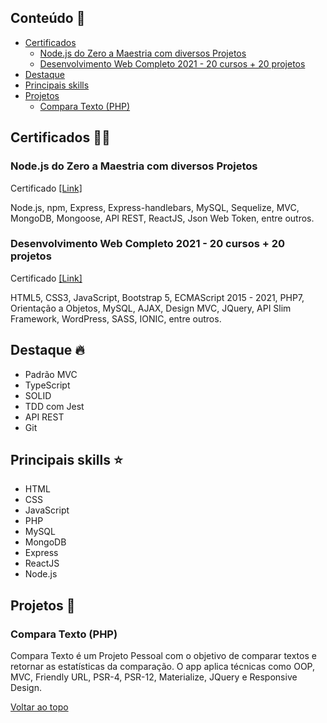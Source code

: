 ## Conteúdo :notebook:
- [Certificados](https://github.com/redfire314/estudo#certificados-man_student)
     - [Node.js do Zero a Maestria com diversos Projetos](https://github.com/redfire314/estudo#nodejs-do-zero-a-maestria-com-diversos-projetos)
     - [Desenvolvimento Web Completo 2021 - 20 cursos + 20 projetos](https://github.com/redfire314/estudo#desenvolvimento-web-completo-2021---20-cursos--20-projetos)
- [Destaque](https://github.com/redfire314/estudo#destaque-fire)
- [Principais skills](https://github.com/redfire314/estudo#principais-skills-star)
- [Projetos](https://github.com/redfire314/estudo#projetos-telescope)
     - [Compara Texto (PHP)](https://github.com/redfire314/estudo#compara-texto-php)

## Certificados :man_student:
### Node.js do Zero a Maestria com diversos Projetos
Certificado [[Link]](https://www.udemy.com/certificate/UC-e0ffdd67-80f8-481d-be93-1112c294047e/)

Node.js, npm, Express, Express-handlebars, MySQL, Sequelize, MVC, MongoDB, Mongoose, API REST, ReactJS, Json Web Token, entre outros.

### Desenvolvimento Web Completo 2021 - 20 cursos + 20 projetos
Certificado [[Link]](https://www.udemy.com/certificate/UC-d2a53415-6284-4828-8291-ba1e2e8e10f6/)

HTML5, CSS3, JavaScript, Bootstrap 5, ECMAScript 2015 - 2021, PHP7, Orientação a Objetos, MySQL, AJAX, Design MVC, JQuery, API Slim Framework, WordPress, SASS, IONIC, entre outros.

## Destaque :fire:
- Padrão MVC
- TypeScript
- SOLID
- TDD com Jest
- API REST
- Git

## Principais skills :star:
- HTML
- CSS
- JavaScript
- PHP
- MySQL
- MongoDB
- Express
- ReactJS
- Node.js

## Projetos :telescope:
### Compara Texto (PHP)
Compara Texto é um Projeto Pessoal com o objetivo de comparar textos e retornar as estatísticas da comparação.
O app aplica técnicas como OOP, MVC, Friendly URL, PSR-4, PSR-12, Materialize, JQuery e Responsive Design.

[Voltar ao topo](https://github.com/redfire314/estudo#conteudo-notebook)